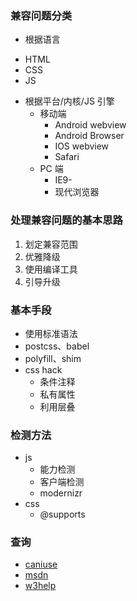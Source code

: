 ### 兼容问题分类
- 根据语言
 + HTML
 + CSS
 + JS
- 根据平台/内核/JS 引擎
  + 移动端
    - Android webview
    - Android Browser
    - IOS webview
    - Safari
  + PC 端
    - IE9-
    - 现代浏览器

### 处理兼容问题的基本思路
1. 划定兼容范围
2. 优雅降级
3. 使用编译工具
4. 引导升级

### 基本手段
- 使用标准语法
- postcss、babel
- polyfill、shim
- css hack
  + 条件注释
  + 私有属性
  + 利用层叠

### 检测方法
- js
  + 能力检测
  + 客户端检测
  + modernizr
- css
  + @supports

### 查询
- [caniuse](http://caniuse.com/)
- [msdn](https://msdn.microsoft.com/en-us/library/cc351024(VS.85).aspx)
- [w3help](http://www.w3help.org/zh-cn/causes/ )